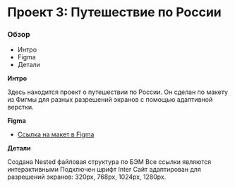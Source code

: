 # Проект 3: Путешествие по России

### Обзор
* Интро
* Figma
* Детали

**Интро**

Здесь находится проект о путешествии по России.
Он сделан по макету из Фигмы для разных разрешений экранов с помощью адаптивной верстки.

**Figma**

* [Ссылка на макет в Figma](https://www.figma.com/file/OyRWEjU6wBwRe1hapzQoLx/Sprint-3%3A-Russia-%2F-desktop-%2B-mobile?node-id=28503%3A0)

**Детали**

Создана Nested файловая структура по БЭМ
Все ссылки являются интерактивными
Подключен шрифт Inter
Сайт адаптирован для разрешений экранов: 320px, 768px, 1024px, 1280px.

